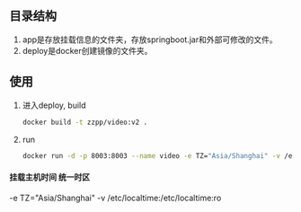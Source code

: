 ## 目录结构 
1. app是存放挂载信息的文件夹，存放springboot.jar和外部可修改的文件。
2. deploy是docker创建镜像的文件夹。
## 使用
1. 进入deploy, build

   ```bash
   docker build -t zzpp/video:v2 .
   ```

2. run

   ```bash
   docker run -d -p 8003:8003 --name video -e TZ="Asia/Shanghai" -v /etc/localtime:/etc/localtime:ro -v /usr/local/docker-apps/video/app:/usr/local/docker-apps/video/app zzpp/video:v2
   ```

   

#### 挂载主机时间 统一时区
-e TZ="Asia/Shanghai" -v /etc/localtime:/etc/localtime:ro 
